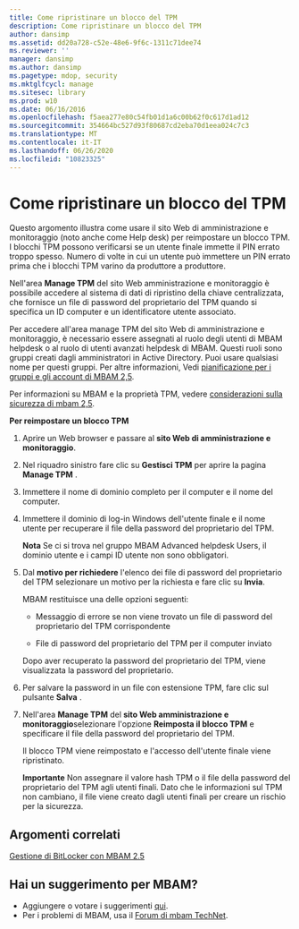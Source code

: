 ```yaml
---
title: Come ripristinare un blocco del TPM
description: Come ripristinare un blocco del TPM
author: dansimp
ms.assetid: dd20a728-c52e-48e6-9f6c-1311c71dee74
ms.reviewer: ''
manager: dansimp
ms.author: dansimp
ms.pagetype: mdop, security
ms.mktglfcycl: manage
ms.sitesec: library
ms.prod: w10
ms.date: 06/16/2016
ms.openlocfilehash: f5aea277e80c54fb01d1a6c00b62f0c617d1ad12
ms.sourcegitcommit: 354664bc527d93f80687cd2eba70d1eea024c7c3
ms.translationtype: MT
ms.contentlocale: it-IT
ms.lasthandoff: 06/26/2020
ms.locfileid: "10823325"
---
```

# Come ripristinare un blocco del TPM


Questo argomento illustra come usare il sito Web di amministrazione e monitoraggio (noto anche come Help desk) per reimpostare un blocco TPM. I blocchi TPM possono verificarsi se un utente finale immette il PIN errato troppo spesso. Numero di volte in cui un utente può immettere un PIN errato prima che i blocchi TPM varino da produttore a produttore.

Nell'area **Manage TPM** del sito Web amministrazione e monitoraggio è possibile accedere al sistema di dati di ripristino della chiave centralizzata, che fornisce un file di password del proprietario del TPM quando si specifica un ID computer e un identificatore utente associato.

Per accedere all'area manage TPM del sito Web di amministrazione e monitoraggio, è necessario essere assegnati al ruolo degli utenti di MBAM helpdesk o al ruolo di utenti avanzati helpdesk di MBAM. Questi ruoli sono gruppi creati dagli amministratori in Active Directory. Puoi usare qualsiasi nome per questi gruppi. Per altre informazioni, Vedi [pianificazione per i gruppi e gli account di MBAM 2,5](planning-for-mbam-25-groups-and-accounts.md#bkmk-helpdesk-roles).

Per informazioni su MBAM e la proprietà TPM, vedere [considerazioni sulla sicurezza di mbam 2,5](mbam-25-security-considerations.md#bkmk-tpm).

**Per reimpostare un blocco TPM**

1.  Aprire un Web browser e passare al **sito Web di amministrazione e monitoraggio**.

2.  Nel riquadro sinistro fare clic su **Gestisci TPM** per aprire la pagina **Manage TPM** .

3.  Immettere il nome di dominio completo per il computer e il nome del computer.

4.  Immettere il dominio di log-in Windows dell'utente finale e il nome utente per recuperare il file della password del proprietario del TPM.

    **Nota**  Se ci si trova nel gruppo MBAM Advanced helpdesk Users, il dominio utente e i campi ID utente non sono obbligatori.

     

5.  Dal **motivo per richiedere** l'elenco dei file di password del proprietario del TPM selezionare un motivo per la richiesta e fare clic su **Invia**.

    MBAM restituisce una delle opzioni seguenti:

    -   Messaggio di errore se non viene trovato un file di password del proprietario del TPM corrispondente

    -   File di password del proprietario del TPM per il computer inviato

    Dopo aver recuperato la password del proprietario del TPM, viene visualizzata la password del proprietario.

6.  Per salvare la password in un file con estensione TPM, fare clic sul pulsante **Salva** .

7.  Nell'area **Manage TPM** del **sito Web amministrazione e monitoraggio**selezionare l'opzione **Reimposta il blocco TPM** e specificare il file della password del proprietario del TPM.

    Il blocco TPM viene reimpostato e l'accesso dell'utente finale viene ripristinato.

    **Importante**  Non assegnare il valore hash TPM o il file della password del proprietario del TPM agli utenti finali. Dato che le informazioni sul TPM non cambiano, il file viene creato dagli utenti finali per creare un rischio per la sicurezza.

     



## Argomenti correlati


[Gestione di BitLocker con MBAM 2.5](performing-bitlocker-management-with-mbam-25.md)

 

## Hai un suggerimento per MBAM?
- Aggiungere o votare i suggerimenti [qui](http://mbam.uservoice.com/forums/268571-microsoft-bitlocker-administration-and-monitoring). 
- Per i problemi di MBAM, usa il [Forum di mbam TechNet](https://social.technet.microsoft.com/Forums/home?forum=mdopmbam). 





